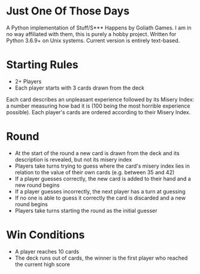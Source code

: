 # Just One Of Those Days
A Python implementation of Stuff/S*** Happens by Goliath Games. I am in no way affiliated with them, this is purely a hobby project. Written for Python 3.6.9+ on Unix systems. Current version is entirely text-based.

# Starting Rules
- 2+ Players
- Each player starts with 3 cards drawn from the deck

Each card describes an unpleasant experience followed by its Misery Index: a number measuring how bad it is (100 being the most horrible experience possible). Each player's cards are ordered according to their Misery Index.

# Round

- At the start of the round a new card is drawn from the deck and its description is revealed, but not its misery index
- Players take turns trying to guess where the card's misery index lies in relation to the value of their own cards (e.g. between 35 and 42)
- If a player guesses correctly, the new card is added to their hand and a new round begins
- If a player guesses incorrectly, the next player has a turn at guessing
- If no one is able to guess it correctly the card is discarded and a new round begins
- Players take turns starting the round as the initial guesser

# Win Conditions

- A player reaches 10 cards
- The deck runs out of cards, the winner is the first player who reached the current high score


